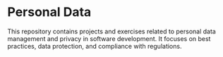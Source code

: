 # Personal Data

This repository contains projects and exercises related to personal data management and privacy in software development. It focuses on best practices, data protection, and compliance with regulations.